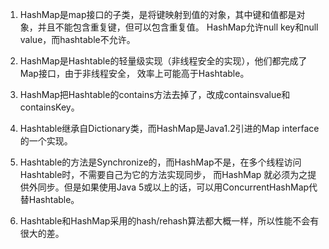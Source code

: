 1. HashMap是map接口的子类，是将键映射到值的对象，其中键和值都是对象，并且不能包含重复键，但可以包含重复值。
     HashMap允许null key和null value，而hashtable不允许。

2. HashMap是Hashtable的轻量级实现（非线程安全的实现），他们都完成了Map接口，由于非线程安全，
     效率上可能高于Hashtable。

3. HashMap把Hashtable的contains方法去掉了，改成containsvalue和containsKey。

4. Hashtable继承自Dictionary类，而HashMap是Java1.2引进的Map interface的一个实现。

5. Hashtable的方法是Synchronize的，而HashMap不是，在多个线程访问Hashtable时，不需要自己为它的方法实现同步，
     而HashMap 就必须为之提供外同步。但是如果使用Java 5或以上的话，可以用ConcurrentHashMap代替Hashtable。

6. Hashtable和HashMap采用的hash/rehash算法都大概一样，所以性能不会有很大的差。